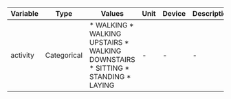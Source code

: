  | Variable | Type | Values | Unit | Device | Description | 
 | --- | --- | --- | --- | --- | --- | 
 | activity | Categorical | * WALKING * WALKING UPSTAIRS * WALKING DOWNSTAIRS * SITTING * STANDING * LAYING| - | - | - |
